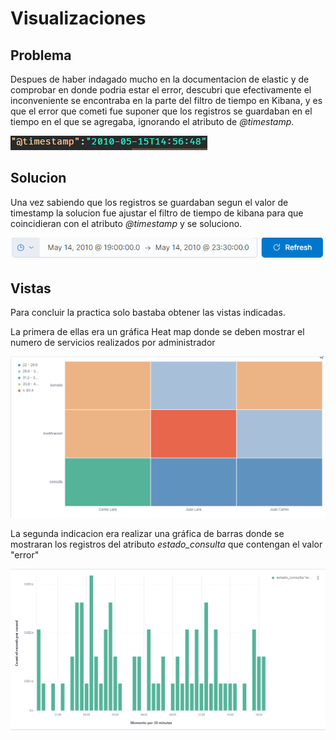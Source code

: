 # Visualizaciones

## Problema

Despues de haber indagado mucho en la documentacion de elastic y de comprobar en donde podria estar el error, descubri que efectivamente el inconveniente se encontraba en la parte del filtro de tiempo en Kibana, y es que el error que cometi fue suponer que los registros se guardaban en el tiempo en el que se agregaba, ignorando el atributo de _@timestamp_.

![Valor timestamp](./timestamp.png)

## Solucion
Una vez sabiendo que los registros se guardaban segun el valor de timestamp la solucion fue ajustar el filtro de tiempo de kibana para que coincidieran con el atributo *@timestamp* y se soluciono.

![Filtro Kibana](./filtro.png)

## Vistas

Para concluir la practica solo bastaba obtener las vistas indicadas.

La primera de ellas era un gráfica Heat map donde se deben mostrar el numero de servicios realizados por administrador

![Graf 1](./servicios-admin.png)

La segunda indicacion era realizar una gráfica de barras donde se mostraran los registros del atributo *estado_consulta* que contengan el valor "error" 

![Graf 2](./estado_consultas_error.png)
